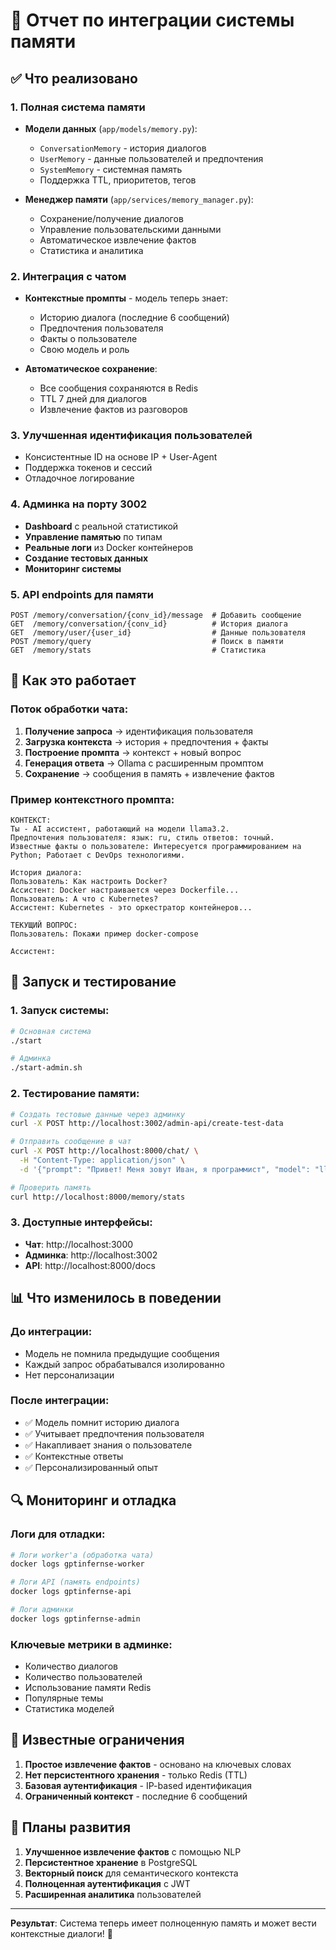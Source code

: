 # 🧠 Отчет по интеграции системы памяти

## ✅ Что реализовано

### 1. Полная система памяти
- **Модели данных** (`app/models/memory.py`):
  - `ConversationMemory` - история диалогов
  - `UserMemory` - данные пользователей и предпочтения
  - `SystemMemory` - системная память
  - Поддержка TTL, приоритетов, тегов

- **Менеджер памяти** (`app/services/memory_manager.py`):
  - Сохранение/получение диалогов
  - Управление пользовательскими данными
  - Автоматическое извлечение фактов
  - Статистика и аналитика

### 2. Интеграция с чатом
- **Контекстные промпты** - модель теперь знает:
  - Историю диалога (последние 6 сообщений)
  - Предпочтения пользователя
  - Факты о пользователе
  - Свою модель и роль

- **Автоматическое сохранение**:
  - Все сообщения сохраняются в Redis
  - TTL 7 дней для диалогов
  - Извлечение фактов из разговоров

### 3. Улучшенная идентификация пользователей
- Консистентные ID на основе IP + User-Agent
- Поддержка токенов и сессий
- Отладочное логирование

### 4. Админка на порту 3002
- **Dashboard** с реальной статистикой
- **Управление памятью** по типам
- **Реальные логи** из Docker контейнеров
- **Создание тестовых данных**
- **Мониторинг системы**

### 5. API endpoints для памяти
```
POST /memory/conversation/{conv_id}/message  # Добавить сообщение
GET  /memory/conversation/{conv_id}          # История диалога
GET  /memory/user/{user_id}                  # Данные пользователя
POST /memory/query                           # Поиск в памяти
GET  /memory/stats                           # Статистика
```

## 🔧 Как это работает

### Поток обработки чата:
1. **Получение запроса** → идентификация пользователя
2. **Загрузка контекста** → история + предпочтения + факты
3. **Построение промпта** → контекст + новый вопрос
4. **Генерация ответа** → Ollama с расширенным промптом
5. **Сохранение** → сообщения в память + извлечение фактов

### Пример контекстного промпта:
```
КОНТЕКСТ:
Ты - AI ассистент, работающий на модели llama3.2.
Предпочтения пользователя: язык: ru, стиль ответов: точный.
Известные факты о пользователе: Интересуется программированием на Python; Работает с DevOps технологиями.

История диалога:
Пользователь: Как настроить Docker?
Ассистент: Docker настраивается через Dockerfile...
Пользователь: А что с Kubernetes?
Ассистент: Kubernetes - это оркестратор контейнеров...

ТЕКУЩИЙ ВОПРОС:
Пользователь: Покажи пример docker-compose

Ассистент:
```

## 🚀 Запуск и тестирование

### 1. Запуск системы:
```bash
# Основная система
./start

# Админка
./start-admin.sh
```

### 2. Тестирование памяти:
```bash
# Создать тестовые данные через админку
curl -X POST http://localhost:3002/admin-api/create-test-data

# Отправить сообщение в чат
curl -X POST http://localhost:8000/chat/ \
  -H "Content-Type: application/json" \
  -d '{"prompt": "Привет! Меня зовут Иван, я программист", "model": "llama3.2"}'

# Проверить память
curl http://localhost:8000/memory/stats
```

### 3. Доступные интерфейсы:
- **Чат**: http://localhost:3000
- **Админка**: http://localhost:3002
- **API**: http://localhost:8000/docs

## 📊 Что изменилось в поведении

### До интеграции:
- Модель не помнила предыдущие сообщения
- Каждый запрос обрабатывался изолированно
- Нет персонализации

### После интеграции:
- ✅ Модель помнит историю диалога
- ✅ Учитывает предпочтения пользователя
- ✅ Накапливает знания о пользователе
- ✅ Контекстные ответы
- ✅ Персонализированный опыт

## 🔍 Мониторинг и отладка

### Логи для отладки:
```bash
# Логи worker'а (обработка чата)
docker logs gptinfernse-worker

# Логи API (память endpoints)
docker logs gptinfernse-api

# Логи админки
docker logs gptinfernse-admin
```

### Ключевые метрики в админке:
- Количество диалогов
- Количество пользователей
- Использование памяти Redis
- Популярные темы
- Статистика моделей

## 🐛 Известные ограничения

1. **Простое извлечение фактов** - основано на ключевых словах
2. **Нет персистентного хранения** - только Redis (TTL)
3. **Базовая аутентификация** - IP-based идентификация
4. **Ограниченный контекст** - последние 6 сообщений

## 🔮 Планы развития

1. **Улучшенное извлечение фактов** с помощью NLP
2. **Персистентное хранение** в PostgreSQL
3. **Векторный поиск** для семантического контекста
4. **Полноценная аутентификация** с JWT
5. **Расширенная аналитика** пользователей

---

**Результат**: Система теперь имеет полноценную память и может вести контекстные диалоги! 🎉
